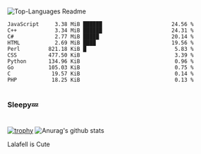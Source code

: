 #

![Top-Languages Readme](https://github.com/MogsFriend/MogsFriend/workflows/Top-Languages%20Readme/badge.svg)

<!--START_SECTION:top_language-->
```text
JavaScript     3.38 MiB ██████                      24.56 %
C++            3.34 MiB ██████                      24.31 %
C#             2.77 MiB █████                       20.14 %
HTML           2.69 MiB ████                        19.56 %
Perl         821.18 KiB █                            5.83 %
CSS          477.50 KiB                              3.39 %
Python       134.96 KiB                              0.96 %
Go           105.03 KiB                              0.75 %
C             19.57 KiB                              0.14 %
PHP           18.25 KiB                              0.13 %
```
<!--END_SECTION:top_language-->

#
### Sleepy💤
#
[![trophy](https://github-profile-trophy.vercel.app/?username=MogsFriend&theme=onedark)](https://github.com/ryo-ma/github-profile-trophy)
![Anurag's github stats](https://github-readme-stats.vercel.app/api?username=MogsFriend&hide=prs,issues,contribs&count_private=true)

Lalafell is Cute
<!--
**MogsFriend/MogsFriend** is a ✨ _special_ ✨ repository because its `README.md` (this file) appears on your GitHub profile.

Here are some ideas to get you started:

- 🔭 I’m currently working on ...
- 🌱 I’m currently learning ...
- 👯 I’m looking to collaborate on ...
- 🤔 I’m looking for help with ...
- 💬 Ask me about ...
- 📫 How to reach me: ...
- 😄 Pronouns: ...
- ⚡ Fun fact: ...
-->

